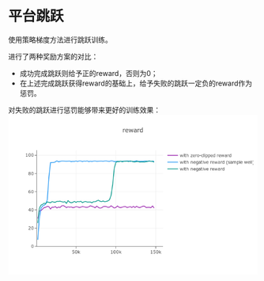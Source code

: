 # 平台跳跃
使用策略梯度方法进行跳跃训练。

进行了两种奖励方案的对比：
<ul>
<li>成功完成跳跃则给予正的reward，否则为0；</li>
<li>在上述完成跳跃获得reward的基础上，给予失败的跳跃一定负的reward作为惩罚。</li>
</ul>

对失败的跳跃进行惩罚能够带来更好的训练效果：
<img src="step-reward.png">